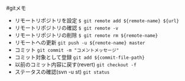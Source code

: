 #gitメモ

- リモートリポジトリを設定
``` $ git remote add ${remote-name} ${url} ```
- リモートリポジトリの確認
``` $ git remote -v ```
- リモートリポジトリの削除
``` $ git remote rm ${remote-name} ```
- リモートへの更新
``` git push -u ${remote-name} master ```
- コミット
``` git commit -m "コメントメッセージ" ```
- コミット対象として登録
``` git add ${commit-file-path} ```
- 以前のコミット内容に戻す(revert)
``` git checkout -f ```
- ステータスの確認(svn -u st)
``` git status ```

